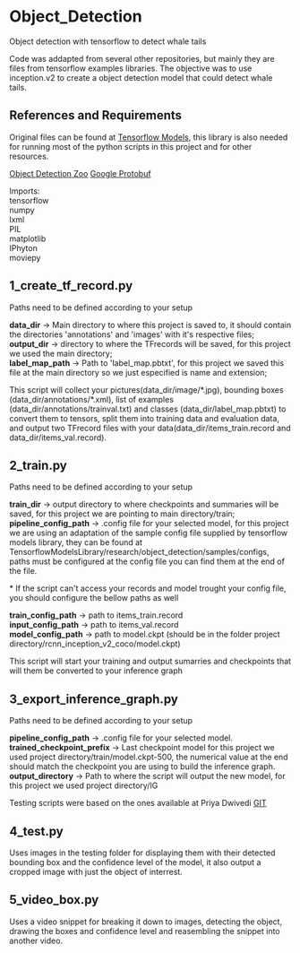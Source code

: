 # Object_Detection
Object detection with tensorflow to detect whale tails

Code was addapted from several other repositories, but mainly they are files from tensorflow examples libraries.
The objective was to use inception.v2 to create a object detection model that could detect whale tails. 

## References and Requirements
Original files can be found at [Tensorflow Models](https://github.com/tensorflow/models), this library is also needed for running most of the python scripts in this project and for other resources.

[Object Detection Zoo](https://github.com/tensorflow/models/blob/master/research/object_detection/g3doc/detection_model_zoo.md)
[Google Protobuf](https://github.com/protocolbuffers/protobuf)

Imports:  
tensorflow  
numpy  
lxml  
PIL  
matplotlib  
IPhyton  
moviepy  


## 1_create_tf_record.py  
Paths need to be defined according to your setup

**data_dir** -> Main directory to where this project is saved to, it should contain the directories 'annotations' and 'images' with it's respective files;  
**output_dir** -> directory to where the TFrecords will be saved, for this project we used the main directory;  
**label_map_path** -> Path to 'label_map.pbtxt', for this project we saved this file at the main directory so we just especified is name and extension;  

This script will collect your pictures(data_dir/image/&ast;.jpg), bounding boxes (data_dir/annotations/&ast;.xml), list of examples (data_dir/annotations/trainval.txt) and classes (data_dir/label_map.pbtxt) to convert them to tensors, split them into training data and evaluation data, and output two TFrecord files with your data(data_dir/items_train.record and data_dir/items_val.record).  

## 2_train.py  
Paths need to be defined according to your setup  

**train_dir** -> output directory to where checkpoints and summaries will be saved, for this project we are pointing to main directory/train;  
**pipeline_config_path** -> .config file for your selected model, for this project we are using an adaptation of the sample config file supplied by tensorflow models library, they can be found at TensorflowModelsLibrary/research/object_detection/samples/configs, paths must be configured at the config file you can find them at the end of the file.  

&ast; If the script can't access your records and model trought your config file, you should configure the bellow paths as well  

**train_config_path** -> path to items_train.record  
**input_config_path** -> path to items_val.record  
**model_config_path** -> path to model.ckpt (should be in the folder project directory/rcnn_inception_v2_coco/model.ckpt) 

This script will start your training and output sumarries and checkpoints that will them be converted to your inference graph

## 3_export_inference_graph.py  
Paths need to be defined according to your setup  

**pipeline_config_path** -> .config file for your selected model.  
**trained_checkpoint_prefix** -> Last checkpoint model for this project we used project directory/train/model.ckpt-500, the numerical value at the end should match the checkpoint you are using to build the inference graph.  
**output_directory** -> Path to where the script will output the new model, for this project we used project directory/IG  


Testing scripts were based on the ones available at Priya Dwivedi [GIT](https://github.com/priya-dwivedi/Deep-Learning)

## 4_test.py  
Uses images in the testing folder for displaying them with their detected bounding box and the confidence level of the model, it also output a cropped image with just the object of interrest.

## 5_video_box.py
Uses a video snippet for breaking it down to images, detecting the object, drawing the boxes and confidence level and reasembling the snippet into another video.

